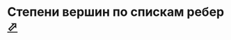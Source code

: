 # Степени вершин по спискам ребер [⬀](http://informatics.mccme.ru/mod/statements/view3.php?chapterid=471)
